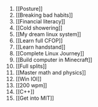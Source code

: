  1. [[Posture]]
 2. [[Breaking bad habits]]
 3. [[Financial literacy]]
 4. [[Cold showering]]
 5. [[My dream linux system]]
 6. [[Learn full CFOP]]
 7. [[Learn handstand]]
 8. [[Complete Linux Journey]]
 9. [[Build computer in Minecraft]]
 10. [[Full splits]]
 11. [[Master math and physics]]
 12. [[Win IOI]]
 13. [[200 wpm]]
 14. [[C++]]
 15. [[Get into MIT]]